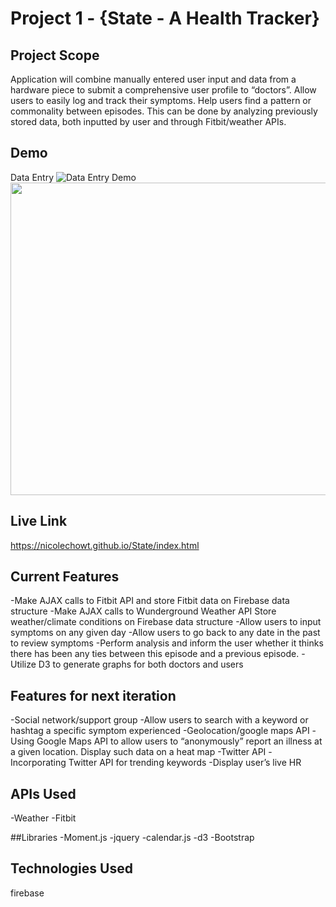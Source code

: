 # Project 1 - {State - A Health Tracker}

## Project Scope
Application will combine manually entered user input and data from a hardware piece to submit a comprehensive user profile to “doctors”.
Allow users to easily log and track their symptoms. Help users find a pattern or commonality between episodes. This can be done by analyzing previously stored data, both inputted by user and through Fitbit/weather APIs.

## Demo
Data Entry
![Data Entry Demo](https://thumbs.gfycat.com/PitifulHandmadeKob-size_restricted.gif)
<img src="https://thumbs.gfycat.com/PitifulHandmadeKob-size_restricted.gif" width="700" height="500" />


## Live Link
https://nicolechowt.github.io/State/index.html

## Current Features
-Make AJAX calls to Fitbit API and store Fitbit data on Firebase data structure
-Make AJAX calls to Wunderground Weather API Store weather/climate conditions on Firebase data structure
-Allow users to input symptoms on any given day
-Allow users to go back to any date in the past to review symptoms
-Perform analysis and inform the user whether it thinks there has been any ties between this episode and a previous episode. 
-Utilize D3 to generate graphs for both doctors and users

## Features for next iteration
-Social network/support group
-Allow users to search with a keyword or hashtag a specific symptom experienced
-Geolocation/google maps API
-Using Google Maps API to allow users to “anonymously” report an illness at a given location. Display such data on a heat map
-Twitter API
-Incorporating Twitter API for trending keywords
-Display user’s live HR 

## APIs Used
-Weather
-Fitbit

##Libraries
-Moment.js
-jquery
-calendar.js
-d3
-Bootstrap

## Technologies Used
firebase

